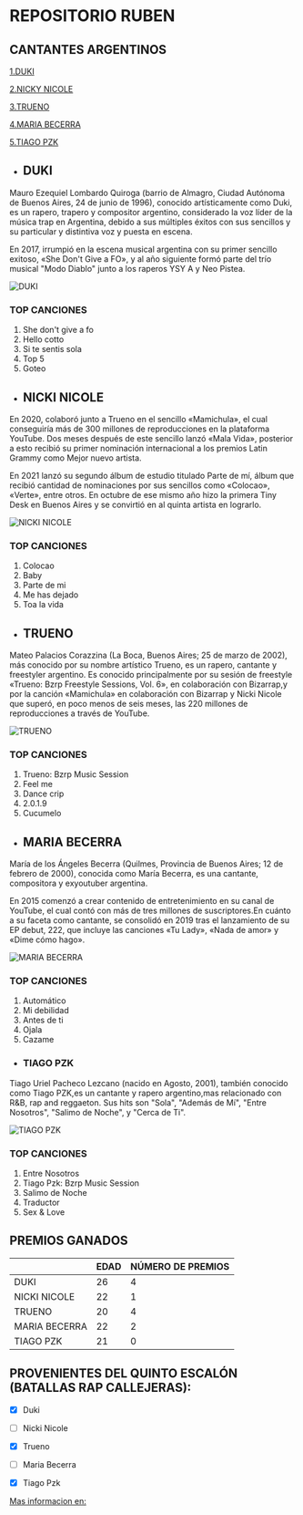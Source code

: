  # REPOSITORIO RUBEN

## CANTANTES ARGENTINOS 

[1.DUKI](https://github.com/ruben636/reporsitorio-ruben/edit/main/README.md#duki)

[2.NICKY NICOLE](https://github.com/ruben636/reporsitorio-ruben/edit/main/README.md#nicki-nicole)

[3.TRUENO](https://github.com/ruben636/reporsitorio-ruben/edit/main/README.md#trueno)

[4.MARIA BECERRA](https://github.com/ruben636/reporsitorio-ruben/edit/main/README.md#maria-becerra)

[5.TIAGO PZK](https://github.com/ruben636/reporsitorio-ruben/edit/main/README.md#tiago-pzk-)




- ## DUKI

Mauro Ezequiel Lombardo Quiroga (barrio de Almagro, Ciudad Autónoma de Buenos Aires, 24 de junio de 1996), conocido artísticamente como Duki, es un rapero, trapero y compositor argentino, considerado la voz líder de la música trap en Argentina, debido a sus múltiples éxitos con sus sencillos y su particular y distintiva voz y puesta en escena. 
  
  
En 2017, irrumpió en la escena musical argentina con su primer sencillo exitoso, «She Don't Give a FO», y al año siguiente formó parte del trío musical "Modo Diablo" junto a los raperos YSY A y Neo Pistea. 
  
  
 ![DUKI](https://upload.wikimedia.org/wikipedia/commons/9/98/Duko_concierto.jpg)
  
 ### TOP CANCIONES

1. She don't give a fo
2. Hello cotto 
3. Si te sentis sola
4. Top 5
5. Goteo
 
 
  
  
- ## NICKI NICOLE

En 2020, colaboró junto a Trueno en el sencillo «Mamichula», el cual conseguiría más de 300 millones de reproducciones en la plataforma YouTube. Dos meses después de este sencillo lanzó «Mala Vida», posterior a esto recibió su primer nominación internacional a los premios Latin Grammy como Mejor nuevo artista. 
  
  

En 2021 lanzó su segundo álbum de estudio titulado Parte de mí, álbum que recibió cantidad de nominaciones por sus sencillos como «Colocao», «Verte», entre otros. En octubre de ese mismo año hizo la primera Tiny Desk en Buenos Aires y se convirtió en al quinta artista en lograrlo. 
  
  
![NICKI NICOLE](https://fotos.perfil.com/2022/01/21/trim/1140/641/nicki-nicole-sorprendio-con-un-jugado-cambio-de-look-1302270.jpg)

 ### TOP CANCIONES
 
 1. Colocao 
 2. Baby 
 3. Parte de mi
 4. Me has dejado 
 5. Toa la vida 
 
  
 - ## TRUENO 
Mateo Palacios Corazzina (La Boca, Buenos Aires; 25 de marzo de 2002), más conocido por su nombre artístico Trueno, es un rapero, cantante y freestyler argentino. Es conocido principalmente por su sesión de freestyle «Trueno: Bzrp Freestyle Sessions, Vol. 6», en colaboración con Bizarrap,y por la canción «Mamichula» en colaboración con Bizarrap y Nicki Nicole que superó, en poco menos de seis meses, las 220 millones de reproducciones a través de YouTube. 
  
  
 ![TRUENO](https://static.wikia.nocookie.net/rap/images/9/99/Truenito.jpg/revision/latest?cb=20200607163704&path-prefix=es)
 
 ### TOP CANCIONES

1. Trueno: Bzrp Music Session
2. Feel me 
3. Dance crip
4. 2.0.1.9
5. Cucumelo


- ## MARIA BECERRA
María de los Ángeles Becerra (Quilmes, Provincia de Buenos Aires; 12 de febrero de 2000), conocida como María Becerra, es una cantante, compositora y exyoutuber argentina. 
 
 
En 2015 comenzó a crear contenido de entretenimiento en su canal de YouTube, el cual contó con más de tres millones de suscriptores.En cuánto a su faceta como cantante, se consolidó en 2019 tras el lanzamiento de su EP debut, 222, que incluye las canciones «Tu Lady», «Nada de amor» y «Dime cómo hago». 
 
 
 ![MARIA BECERRA](https://e00-elmundo.uecdn.es/assets/multimedia/imagenes/2022/06/16/16553732344233.jpg)
 
 ### TOP CANCIONES

1. Automático
2. Mi debilidad
3. Antes de ti
4. Ojala
5. Cazame
 

 
- ### TIAGO PZK
Tiago Uriel Pacheco Lezcano (nacido en Agosto, 2001), también conocido como Tiago PZK,es un cantante y rapero argentino,mas relacionado con R&B, rap and reggaeton. 
Sus  hits son "Sola", "Además de Mí", "Entre Nosotros", "Salimo de Noche", y "Cerca de Ti". 
   
   
 ![TIAGO PZK](https://fotos.perfil.com/2022/02/23/trim/1140/641/tiago-pzk-confeso-que-se-opero-sus-cuerdas-vocales-1317255.jpg)
       
 ### TOP CANCIONES
 
 1. Entre Nosotros
 2. Tiago Pzk: Bzrp Music Session
 3. Salimo de Noche
 4. Traductor
 5. Sex & Love
 
 
  
## PREMIOS GANADOS

|         |EDAD|NÚMERO DE PREMIOS|
|--------|--------|--------|
|    DUKI    |    26    |    4    |
|    NICKI NICOLE    |    22    |    1    |
|    TRUENO    |    20    |    4    |
|    MARIA BECERRA    |    22    |    2    |
|    TIAGO PZK    |    21    |    0    |


 

 
 ## PROVENIENTES DEL QUINTO ESCALÓN (BATALLAS RAP CALLEJERAS):
- [x] Duki 
- [ ] Nicki Nicole 
- [x] Trueno
- [ ] Maria Becerra
- [x] Tiago Pzk


 [Mas informacion en:](https://www.unidiversidad.com.ar/quien-es-quien-en-el-universo-del-trap-nacional">https://www.unidiversidad.com.ar/quien-es-quien-en-el-universo-del-trap-nacional) 
 


 

